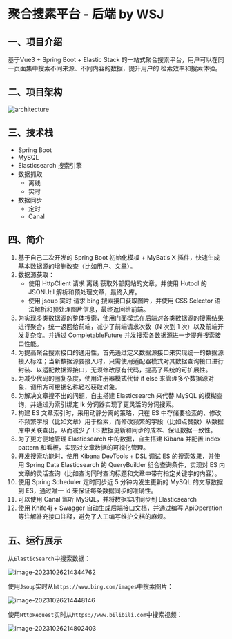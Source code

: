 # 聚合搜素平台 - 后端 by WSJ

## 一、项目介绍

基于Vue3 + Spring Boot + Elastic Stack 的一站式聚合搜索平台，用户可以在同一页面集中搜索不同来源、不同内容的数据，提升用户的 检索效率和搜索体验。


## 二、项目架构

![architecture](https://cdn.jsdelivr.net/gh/vincenicky/image_store/blog/architecture.png)

## 三、技术栈

- Spring Boot
- MySQL
- Elasticsearch 搜索引擎
- 数据抓取
  - 离线
  - 实时
- 数据同步
    - 定时
    - Canal

## 四、简介

1. 基于自己二次开发的 Spring Boot 初始化模板 + MyBatis X 插件，快速生成基本数据源的增删改查（比如用户、文章）。
2. 数据源获取：
   - 使用 HttpClient 请求 离线 获取外部网站的文章，并使用 Hutool 的 JSONUtil 解析和预处理文章，最终入库。
   - 使用 jsoup 实时 请求 bing 搜索接口获取图片，并使用 CSS Selector 语法解析和预处理图片信息，最终返回给前端。
3. 为实现多类数据源的整体搜索，使用门面模式在后端对各类数据源的搜索结果进行聚合，统一返回给前端，减少了前端请求次数（N 次到 1 次）以及前端开发复杂度。并通过 CompletableFuture 并发搜索各数据源进一步提升搜索接口性能。
4. 为提高聚合搜索接口的通用性，首先通过定义数据源接口来实现统一的数据源接入标准；当新数据源要接入时，只需使用适配器模式对其数据查询接口进行封装、以适配数据源接口，无须修改原有代码，提高了系统的可扩展性。
5. 为减少代码的圈复杂度，使用注册器模式代替 if else 来管理多个数据源对象，调用方可根据名称轻松获取对象。
6. 为解决文章搜不出的问题，自主搭建 Elasticsearch 来代替 MySQL 的模糊查询，并通过为索引绑定 ik 分词器实现了更灵活的分词搜索。
7. 构建 ES 文章索引时，采用动静分离的策略，只在 ES 中存储要检索的、修改不频繁字段（比如文章）用于检索，而修改频繁的字段（比如点赞数）从数据库中关联查出，从而减少了 ES 数据更新和同步的成本、保证数据一致性。
8. 为了更方便地管理 Elasticsearch 中的数据，自主搭建 Kibana 并配置 index pattern 和看板，实现对文章数据的可视化管理。
9. 开发搜索功能时，使用 Kibana DevTools + DSL 调试 ES 的搜索效果，并使用 Spring Data Elasticsearch 的 QueryBuilder 组合查询条件，实现对 ES 内文章的灵活查询（比如查询同时查询标题和文章中带有指定关键字的内容）。
10. 使用 Spring Scheduler 定时同步近 5 分钟内发生更新的 MySQL 的文章数据到 ES，通过唯一 id 来保证每条数据同步的准确性。
11. 可以使用 Canal 监听 MySQL，并将数据实时同步到 Elasticsearch
12. 使用 Knife4j + Swagger 自动生成后端接口文档，并通过编写 ApiOperation 等注解补充接口注释，避免了人工编写维护文档的麻烦。

## 五、运行展示

从`ElasticSearch`中搜索数据：

![image-20231026214344762](https://cdn.jsdelivr.net/gh/vincenicky/image_store/blog/image-20231026214344762.png)

使用`Jsoup`实时从`https://www.bing.com/images`中搜索图片：

![image-20231026214448146](https://cdn.jsdelivr.net/gh/vincenicky/image_store/blog/image-20231026214448146.png)

使用`HttpRequest`实时从`https://www.bilibili.com`中搜索视频：

![image-20231026214802403](https://cdn.jsdelivr.net/gh/vincenicky/image_store/blog/image-20231026214802403.png)
